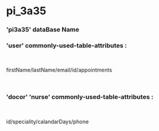 # pi_3a35
### 'pi3a35' dataBase Name
### 'user' commonly-used-table-attributes : 
 &emsp;  <p> firstName/lastName/email/id/appointments <p>
<br>
### 'docor' 'nurse' commonly-used-table-attributes : 
 &emsp;  <p> id/speciality/calandarDays/phone  <p>

